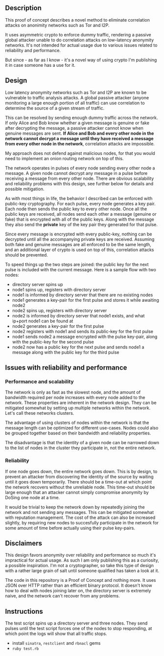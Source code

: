 ## Description

This proof of concept describes a novel method to eliminate correlation attacks on anonimity networks such as Tor and I2P.

It uses asymmetric crypto to enforce dummy traffic, rendering a passive global attacker unable to do correlation attacks on low-latency anonymity networks. It's not intended for actual usage due to various issues related to reliability and performance.

But since - as far as I know - it's a novel way of using crypto I'm publishing it in case someone has a use for it.

## Design

Low latency anonymity networks such as Tor and I2P are known to be vulnerable to traffic analysis attacks. A global passive attacker (anyone monitoring a large enough portion of all traffic) can use correlation to determine the source of a given stream of traffic.

This can be resolved by sending enough dummy traffic across the network. If only Alice and Bob know whether a given message is genuine or fake after decrypting the message, a passive attacker cannot know when genuine messages are sent. **If Alice and Bob and every other node in the network cannot decrypt a message until they have received a message from every other node in the network**, correlation attacks are impossible.

My approach does not defend against malicious nodes, for that you would need to implement an onion routing network on top of this.

The network operates in pulses of every node sending every other node a message. A given node cannot decrypt any message in a pulse before receiving a message from every other node. There are obvious scalability and reliability problems with this design, see further below for details and possible mitigation.

As with most things in life, the behavior I described can be enforced with public-key cryptography. For each pulse, every node generates a key pair. Each node then sends the public key to every other node. Once all the public keys are received, all nodes send each other a message (genuine or fake) that is encrypted with all of the public keys. Along with the message they also send the **private** key of the key pair they generated for that pulse.

Since every message is encrypted with every public-key, nothing can be decrypted until all the accompanying private keys are received. Assuming both fake and genuine messages are all enforced to be the same length, and an additional layer of crypto is used on top of this, correlation attacks should be prevented.

To speed things up the two steps are joined: the public key for the next pulse is included with the current message. Here is a sample flow with two nodes:

- directory server spins up
- node1 spins up, registers with directory server
- node1 is informed by directory server that there are no existing nodes
- node1 generates a key-pair for the first pulse and stores it while awaiting node2
- node2 spins up, registers with directory server
- node2 is informed by directory server that node1 exists, and what ip+port node1 can be found at
- node2 generates a key-pair for the first pulse
- node2 registers with node1 and sends its public-key for the first pulse
- node1 sends node2 a message encrypted with the pulse key-pair, along with the public-key for the second pulse
- node2 now has a public key for the next pulse and sends node1 a message along with the public key for the third pulse

## Issues with reliability and performance

### Performance and scalability

The network is only as fast as the slowest node, and the amount of bandwidth required per node increases with every node added to the network. These properties are inherent in the network design. They can be mitigated somewhat by setting up multiple networks within the network. Let's call these networks clusters.

The advantage of using clusters of nodes within the network is that the message length can be optimized for different use-cases. Nodes could also be grouped together based on their bandwidth and reliability properties. 

The disadvantage is that the identity of a given node can be narrowed down to the list of nodes in the cluster they participate in, not the entire network.

### Reliability

If one node goes down, the entire network goes down. This is by design, to prevent an attacker from discovering the identity of the source by waiting until it goes down temporarily. There should be a time-out at which point the network recovers without the unreliable node. This time-out should be large enough that an attacker cannot simply compromise anonymity by DoSing one node at a time.

It would be trivial to keep the network down by repeatedly joining the network and not sending any messages. This can be mitigated somewhat with reputation management. The cost of the attack can also be increased slightly, by requiring new nodes to succesfully participate in the network for some amount of time before actually using their pulse key-pairs.

## Disclaimers

This design favors anonymity over reliability and performance so much it's impractical for actual usage. As such I am only publishing this as a curiosity, a possible inspiration. I'm not a cryptographer, so take this type of design with a rather large grain of salt until someone qualified has taken a look at it.

The code in this repository is a Proof of Concept and nothing more. It uses JSON over HTTP rather than an efficient binary protocol. It doesn't know how to deal with nodes joining later on, the directory server is extremely naive, and the network can't recover from any problems. 

## Instructions 

The test script spins up a directory server and three nodes. They send pulses until the test script forces one of the nodes to stop responding, at which point the logs will show that all traffic stops. 

* install ```sinatra```, ```restclient``` and ```rbnacl``` gems
* ```ruby test.rb```

